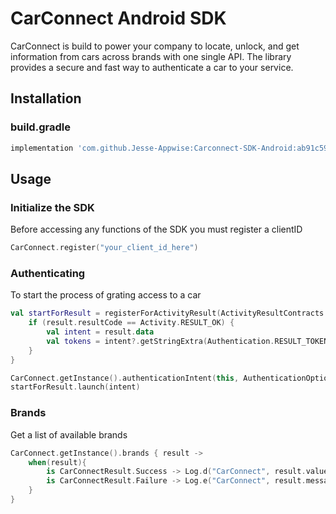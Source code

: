 # CarConnect Android SDK

CarConnect is build to power your company to locate, unlock, and get information from cars across brands with one single API. The library provides a secure and fast way to authenticate a car to your service.

## Installation

### build.gradle

```groovy
implementation 'com.github.Jesse-Appwise:Carconnect-SDK-Android:ab91c59675'
```

## Usage

### Initialize the SDK

Before accessing any functions of the SDK you must register a clientID

```kotlin
CarConnect.register("your_client_id_here")
```

### Authenticating

To start the process of grating access to a car

```kotlin
val startForResult = registerForActivityResult(ActivityResultContracts.StartActivityForResult()) { result: ActivityResult ->
    if (result.resultCode == Activity.RESULT_OK) {
        val intent = result.data
        val tokens = intent?.getStringExtra(Authentication.RESULT_TOKENS)
    }
}
```

```kotlin
CarConnect.getInstance().authenticationIntent(this, AuthenticationOptions("username", "optional_brand"))
startForResult.launch(intent)
```

### Brands

Get a list of available brands

```kotlin
CarConnect.getInstance().brands { result ->
    when(result){
        is CarConnectResult.Success -> Log.d("CarConnect", result.value.toString())
        is CarConnectResult.Failure -> Log.e("CarConnect", result.message ?: "-", result.throwable)
    }
}
```